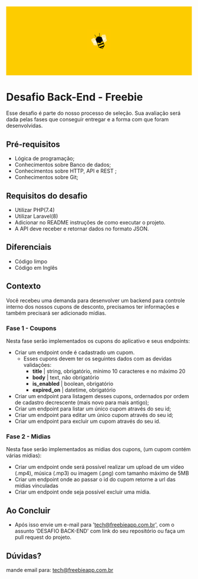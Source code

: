 ![Logo Freebie](https://github.com/freebie-app/desafio-backend/blob/master/freebie.png "Freebie")

# Desafio Back-End - Freebie

Esse desafio é parte do nosso processo de seleção.
Sua avaliação será dada pelas fases que conseguir entregar e a forma com que foram desenvolvidas.

## Pré-requisitos

- Lógica de programação;
- Conhecimentos sobre Banco de dados;
- Conhecimentos sobre HTTP, API e REST ;
- Conhecimentos sobre Git;

## Requisitos do desafio

- Utilizar PHP(7.4)
- Utilizar Laravel(8)
- Adicionar no README instruções de como executar o projeto.
- A API deve receber e retornar dados no formato JSON.

## Diferenciais

- Código limpo
- Código em Inglês

## Contexto

Você recebeu uma demanda para desenvolver um backend para controle interno dos nossos cupons de desconto, precisamos ter informações e também precisará ser adicionado mídias.

### Fase 1 - Coupons

Nesta fase serão implementados os cupons do aplicativo e seus endpoints:

- Criar um endpoint onde é cadastrado um cupom.
  - Esses cupons devem ter os seguintes dados com as devidas validações:
    - **title** | string, obrigatório, mínimo 10 caracteres e no máximo 20
    - **body** | text, não obrigatório
    - **is_enabled** | boolean, obrigatório
    - **expired_on** | datetime, obrigatório
- Criar um endpoint para listagem desses cupons, ordernados por ordem de cadastro decrescente (mais novo para mais antigo);
- Criar um endpoint para listar um único cupom através do seu id;
- Criar um endpoint para editar um único cupom através do seu id;
- Criar um endpoint para excluir um cupom através do seu id.

### Fase 2 - Midias

Nesta fase serão implementados as midias dos cupons, (um cupom contém várias midias):

- Criar um endpoint onde será possível realizar um upload de um vídeo (.mp4), música (.mp3) ou imagem (.png) com tamanho máximo de 5MB
- Criar um endpoint onde ao passar o id do cupom retorne a url das mídias vinculadas
- Criar um endpoint onde seja possível excluir uma mídia.

## Ao Concluir

- Após isso envie um e-mail para 'tech@freebieapp.com.br', com o assunto 'DESAFIO BACK-END' com link do seu repositório ou faça um pull request do projeto.

## Dúvidas?

mande email para: tech@freebieapp.com.br
